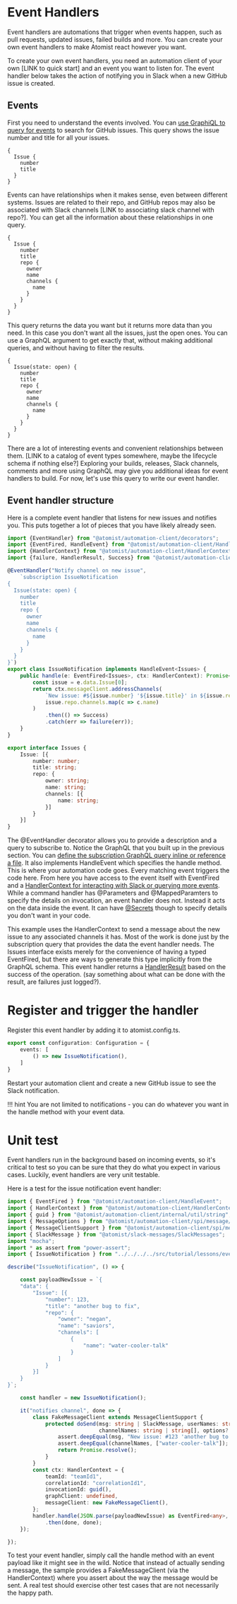# Event Handlers

Event handlers are automations that trigger when events happen, such as pull requests, updated issues, failed builds and more.  You can create your own event handlers to make Atomist react however you want.

To create your own event handlers, you need an automation client of your own [LINK to quick start] and an event you want to listen for. The event handler below takes the action of notifying you in Slack when a new GitHub issue is created.

## Events

First you need to understand the events involved. You can [use GraphiQL to query for events](graphql.md#accessing-data-with-graphiql) to search for GitHub issues. This query shows the issue number and title for all your issues.

```
{
  Issue {
    number
    title
  }
}
```

Events can have relationships when it makes sense, even between different systems. Issues are related to their repo, and GitHub repos may also be associated with Slack channels [LINK to associating slack channel with repo?]. You can get all the information about these relationships in one query.

```
{
  Issue {
    number
    title
    repo {
      owner
      name
      channels {
        name
      }
    }
  }
}
```

This query returns the data you want but it returns more data than you need. In this case you don't want all the issues, just the open ones. You can use a GraphQL argument to get exactly that, without making additional queries, and without having to filter the results.

```
{
  Issue(state: open) {
    number
    title
    repo {
      owner
      name
      channels {
        name
      }
    }
  }
}
```

There are a lot of interesting events and convenient relationships between them. [LINK to a catalog of event types somewhere, maybe the lifecycle schema if nothing else?] Exploring your builds, releases, Slack channels, comments and more using GraphQL may give you additional ideas for event handlers to build. For now, let's use this query to write our event handler. 

## Event handler structure

Here is a complete event handler that listens for new issues and notifies you. This puts together a lot of pieces that you have likely already seen.

```typescript
import {EventHandler} from "@atomist/automation-client/decorators";
import {EventFired, HandleEvent} from "@atomist/automation-client/HandleEvent";
import {HandlerContext} from "@atomist/automation-client/HandlerContext";
import {failure, HandlerResult, Success} from "@atomist/automation-client/HandlerResult";

@EventHandler("Notify channel on new issue",
    `subscription IssueNotification
{
  Issue(state: open) {
    number
    title
    repo {
      owner
      name
      channels {
        name
      }
    }
  }
}`)
export class IssueNotification implements HandleEvent<Issues> {
    public handle(e: EventFired<Issues>, ctx: HandlerContext): Promise<HandlerResult> {
        const issue = e.data.Issue[0];
        return ctx.messageClient.addressChannels(
            `New issue: #${issue.number} '${issue.title}' in ${issue.repo.owner}.${issue.repo.name}`,
            issue.repo.channels.map(c => c.name)
        )
            .then(() => Success)
            .catch(err => failure(err));
    }
}

export interface Issues {
    Issue: [{
        number: number;
        title: string;
        repo: {
            owner: string;
            name: string;
            channels: [{
                name: string;
            }]
        }
    }]
}
```

The @EventHandler decorator allows you to provide a description and a query to subscribe to. Notice the GraphQL that you built up in the previous section. You can [define the subscription GraphQL query inline or reference a file](graphql.md#subscriptions). It also implements HandleEvent which specifies the handle method. This is where your automation code goes. Every matching event triggers the code here. From here you have access to the event itself with EventFired and a [HandlerContext for interacting with Slack or querying more events](commands.md#what-do-you-get). While a command handler has @Parameters and @MappedParamters to specify the details on invocation, an event handler does not. Instead it acts on the data inside the event. It can have [@Secrets](commands.md#secrets) though to specify details you don't want in your code.

This example uses the HandlerContext to send a message about the new issue to any associated channels it has. Most of the work is done just by the subscription query that provides the data the event handler needs. The Issues interface exists merely for the convenience of having a typed EventFired, but there are ways to generate this type implicitly from the GraphQL schema. This event handler returns a [HandlerResult](commands.md#what-do-you-give-back) based on the success of the operation. (say something about what can be done with the result, are failures just logged?).

# Register and trigger the handler

Register this event handler by adding it to atomist.config.ts.

```typescript
export const configuration: Configuration = {
    events: [
        () => new IssueNotification(),
    ]
}
```

Restart your automation client and create a new GitHub issue to see the Slack notification. 

!!! hint 
You are not limited to notifications - you can do whatever you want in the handle method with your event data.

# Unit test

Event handlers run in the background based on incoming events, so it's critical to test so you can be sure that they do what you expect in various cases. Luckily, event handlers are very unit testable. 

Here is a test for the issue notification event handler:

```typescript
import { EventFired } from "@atomist/automation-client/HandleEvent";
import { HandlerContext } from "@atomist/automation-client/HandlerContext";
import { guid } from "@atomist/automation-client/internal/util/string";
import { MessageOptions } from "@atomist/automation-client/spi/message/MessageClient";
import { MessageClientSupport } from "@atomist/automation-client/spi/message/MessageClientSupport";
import { SlackMessage } from "@atomist/slack-messages/SlackMessages";
import "mocha";
import * as assert from "power-assert";
import { IssueNotification } from "../../../../src/tutorial/lessons/events/IssueNotification";

describe("IssueNotification", () => {

    const payloadNewIssue = `{
	"data": {
		"Issue": [{
			"number": 123,
			"title": "another bug to fix",
			"repo": {
			    "owner": "negan",
			    "name": "saviors",
			    "channels": [
			        {
			            "name": "water-cooler-talk"
			        }
			    ]
			}
		}]
	}
}`;

    const handler = new IssueNotification();

    it("notifies channel", done => {
        class FakeMessageClient extends MessageClientSupport {
            protected doSend(msg: string | SlackMessage, userNames: string | string[],
                             channelNames: string | string[], options?: MessageOptions): Promise<any> {
                assert.deepEqual(msg, "New issue: #123 'another bug to fix' in negan.saviors");
                assert.deepEqual(channelNames, ["water-cooler-talk"]);
                return Promise.resolve();
            }
        }
        const ctx: HandlerContext = {
            teamId: "teamId1",
            correlationId: "correlationId1",
            invocationId: guid(),
            graphClient: undefined,
            messageClient: new FakeMessageClient(),
        };
        handler.handle(JSON.parse(payloadNewIssue) as EventFired<any>, ctx)
            .then(done, done);
    });

});
```

To test your event handler, simply call the handle method with an event payload like it might see in the wild. Notice that instead of actually sending a message, the sample provides a FakeMessageClient (via the HandlerContext) where you assert about the way the message would be sent. A real test should exercise other test cases that are not necessarily the happy path.

